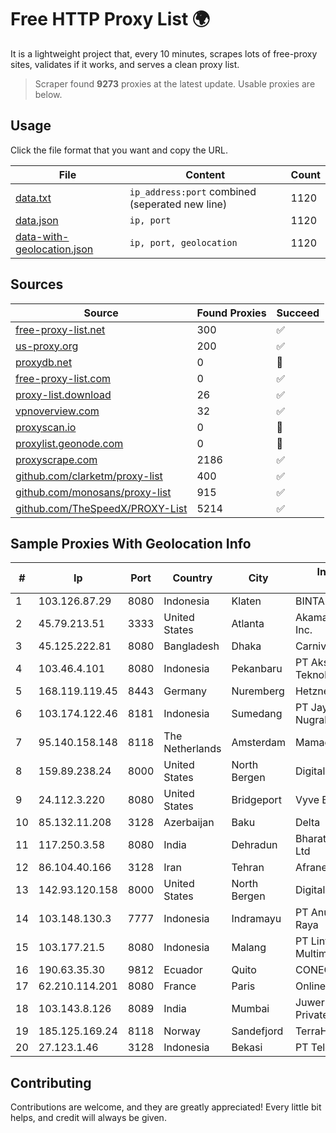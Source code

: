 
# Free HTTP Proxy List 🌍

It is a lightweight project that, every 10 minutes, scrapes lots of free-proxy sites, validates if it works, and serves a clean proxy list.


> Scraper found **9273** proxies at the latest update. Usable proxies are below.

## Usage

Click the file format that you want and copy the URL.


|File|Content|Count|
|----|-------|-----|
|[data.txt](https://raw.githubusercontent.com/themiralay/Proxy-List-World/master/data.txt)|`ip_address:port` combined (seperated new line)|1120|
|[data.json](https://raw.githubusercontent.com/themiralay/Proxy-List-World/master/data.json)|`ip, port`|1120|
|[data-with-geolocation.json](https://raw.githubusercontent.com/themiralay/Proxy-List-World/master/data-with-geolocation.json)|`ip, port, geolocation`|1120|

## Sources

|Source|Found Proxies|Succeed|
|------|-------------|-------|
|[free-proxy-list.net](https://free-proxy-list.net)|300|✅|
|[us-proxy.org](https://www.us-proxy.org)|200|✅|
|[proxydb.net](http://proxydb.net)|0|🚫|
|[free-proxy-list.com](https://free-proxy-list.com/?page=&port=&type%5B%5D=http&type%5B%5D=https&up_time=0&search=Search)|0|✅|
|[proxy-list.download](https://www.proxy-list.download/HTTP)|26|✅|
|[vpnoverview.com](https://vpnoverview.com/privacy/anonymous-browsing/free-proxy-servers)|32|✅|
|[proxyscan.io](https://www.proxyscan.io)|0|🚫|
|[proxylist.geonode.com](https://proxylist.geonode.com/api/proxy-list?limit=300&page=1&sort_by=lastChecked&sort_type=desc&protocols=http,https)|0|🚫|
|[proxyscrape.com](https://api.proxyscrape.com/v2/?request=displayproxies&protocol=http&timeout=10000&country=all&ssl=all&anonymity=all)|2186|✅|
|[github.com/clarketm/proxy-list](https://raw.githubusercontent.com/clarketm/proxy-list/master/proxy-list-raw.txt)|400|✅|
|[github.com/monosans/proxy-list](https://raw.githubusercontent.com/monosans/proxy-list/main/proxies/http.txt)|915|✅|
|[github.com/TheSpeedX/PROXY-List](https://raw.githubusercontent.com/TheSpeedX/PROXY-List/master/http.txt)|5214|✅|


## Sample Proxies With Geolocation Info

|#|Ip|Port|Country|City|Internet Service Provider|
|-|--|----|-------|----|-------------------------|
|1|103.126.87.29|8080|Indonesia|Klaten|BINTANGPERKASAORION|
|2|45.79.213.51|3333|United States|Atlanta|Akamai Technologies, Inc.|
|3|45.125.222.81|8080|Bangladesh|Dhaka|Carnival Internet|
|4|103.46.4.101|8080|Indonesia|Pekanbaru|PT Akses Sentral Teknologi|
|5|168.119.119.45|8443|Germany|Nuremberg|Hetzner Online GmbH|
|6|103.174.122.46|8181|Indonesia|Sumedang|PT Jaya Sejahtra Nugraha|
|7|95.140.158.148|8118|The Netherlands|Amsterdam|Mamaev|
|8|159.89.238.24|8000|United States|North Bergen|DigitalOcean, LLC|
|9|24.112.3.220|8080|United States|Bridgeport|Vyve Broadband|
|10|85.132.11.208|3128|Azerbaijan|Baku|Delta|
|11|117.250.3.58|8080|India|Dehradun|Bharat Sanchar Nigam Ltd|
|12|86.104.40.166|3128|Iran|Tehran|Afranet|
|13|142.93.120.158|8000|United States|North Bergen|DigitalOcean, LLC|
|14|103.148.130.3|7777|Indonesia|Indramayu|PT Anugerah Cimanuk Raya|
|15|103.177.21.5|8080|Indonesia|Malang|PT Lintas Data Multimedia|
|16|190.63.35.30|9812|Ecuador|Quito|CONECEL|
|17|62.210.114.201|8080|France|Paris|Online SAS|
|18|103.143.8.126|8089|India|Mumbai|Juweriyah Networks Private Limited|
|19|185.125.169.24|8118|Norway|Sandefjord|TerraHost AS|
|20|27.123.1.46|3128|Indonesia|Bekasi|PT Tele Globe Global|



## Contributing

Contributions are welcome, and they are greatly appreciated! Every
little bit helps, and credit will always be given.

